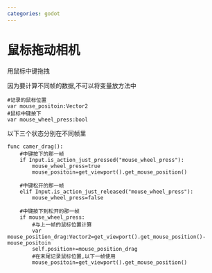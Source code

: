 ```yaml
---
categories: godot
---
```


# 鼠标拖动相机

用鼠标中键拖拽

因为要计算不同帧的数据,不可以将变量放方法中

    #记录的鼠标位置
    var mouse_positoin:Vector2
    #鼠标中键按下
    var mouse_wheel_press:bool

以下三个状态分别在不同帧里

    func camer_drag():
        #中键按下的那一帧
        if Input.is_action_just_pressed("mouse_wheel_press"):
            mouse_wheel_press=true
            mouse_positoin=get_viewport().get_mouse_position()

        #中键松开的那一帧    
        elif Input.is_action_just_released("mouse_wheel_press"):
            mouse_wheel_press=false

        #中键按下到松开的那一帧
        if mouse_wheel_press:
            #与上一帧的鼠标位置计算
            var mouse_position_drag:Vector2=get_viewport().get_mouse_position()-mouse_positoin
            self.position+=mouse_position_drag
            #在末尾记录鼠标位置,以下一帧使用
            mouse_positoin=get_viewport().get_mouse_position()
